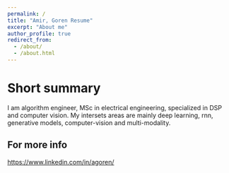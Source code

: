 ```yaml
---
permalink: /
title: "Amir, Goren Resume"
excerpt: "About me"
author_profile: true
redirect_from: 
  - /about/
  - /about.html
---
```



Short summary
======
I am algorithm engineer, MSc in electrical engineering, specialized in DSP and computer vision.
My intersets areas are mainly deep learning, rnn, generative models, computer-vision and multi-modality.



For more info
------
https://www.linkedin.com/in/agoren/
